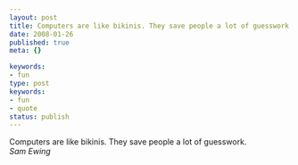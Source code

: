 ```yaml
---
layout: post
title: Computers are like bikinis. They save people a lot of guesswork.
date: 2008-01-26
published: true
meta: {}

keywords:
- fun
type: post
keywords:
- fun
- quote
status: publish
---
```

Computers are like bikinis. They save people a lot of guesswork.<br />_Sam Ewing_
